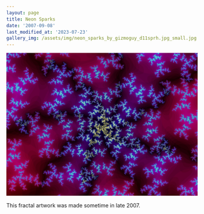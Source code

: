 ```yaml
---
layout: page
title: Neon Sparks
date: '2007-09-08'
last_modified_at: '2023-07-23'
gallery_img: /assets/img/neon_sparks_by_gizmoguy_d11sprh.jpg_small.jpg
---
```


[![](/assets/img/neon_sparks_by_gizmoguy_d11sprh.jpg)](/assets/img/neon_sparks_by_gizmoguy_d11sprh.jpg)

This fractal artwork was made sometime in late 2007.

